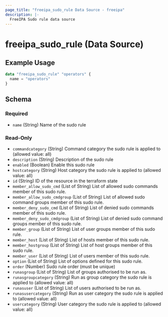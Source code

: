 ```yaml
---
page_title: "freeipa_sudo_rule Data Source - freeipa"
description: |-
  FreeIPA Sudo rule data source
---
```


# freeipa_sudo_rule (Data Source)



## Example Usage

```terraform
data "freeipa_sudo_rule" "operators" {
  name = "operators"
}
```


<!-- schema generated by tfplugindocs -->
## Schema

### Required

- `name` (String) Name of the sudo rule

### Read-Only

- `commandcategory` (String) Command category the sudo rule is applied to (allowed value: all)
- `description` (String) Description of the sudo rule
- `enabled` (Boolean) Enable this sudo rule
- `hostcategory` (String) Host category the sudo rule is applied to (allowed value: all)
- `id` (String) ID of the resource in the terraform state
- `member_allow_sudo_cmd` (List of String) List of allowed sudo commands member of this sudo rule.
- `member_allow_sudo_cmdgroup` (List of String) List of allowed sudo command groups member of this sudo rule.
- `member_deny_sudo_cmd` (List of String) List of denied sudo commands member of this sudo rule.
- `member_deny_sudo_cmdgroup` (List of String) List of denied sudo command groups member of this sudo rule.
- `member_group` (List of String) List of user groups member of this sudo rule.
- `member_host` (List of String) List of hosts member of this sudo rule.
- `member_hostgroup` (List of String) List of host groups member of this sudo rule.
- `member_user` (List of String) List of users member of this sudo rule.
- `option` (List of String) List of options defined for this sudo rule.
- `order` (Number) Sudo rule order (must be unique)
- `runasgroup` (List of String) List of groups authorised to be run as.
- `runasgroupcategory` (String) Run as group category the sudo rule is applied to (allowed value: all)
- `runasuser` (List of String) List of users authorised to be run as.
- `runasusercategory` (String) Run as user category the sudo rule is applied to (allowed value: all)
- `usercategory` (String) User category the sudo rule is applied to (allowed value: all)

